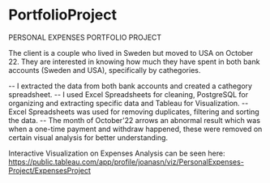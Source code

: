 # PortfolioProject

PERSONAL EXPENSES PORTFOLIO PROJECT

The client is a couple who lived in Sweden but moved to USA on October 22. They are interested in knowing how much 
they have spent in both bank accounts (Sweden and USA), specifically by cathegories.

-- I extracted the data from both bank accounts and created a cathegory spreadsheet. 
-- I used Excel Spreadsheets for cleaning, PostgreSQL for organizing and extracting specific data 
and Tableau for Visualization.
-- Excel Spreadsheets was used for removing duplicates, filtering and sorting the data.
-- The month of October'22 arrows an abnormal result which was when a one-time payment and withdraw happened,
these were removed on certain visual analysis for better understanding.  

Interactive Visualization on Expenses Analysis can be seen here:
https://public.tableau.com/app/profile/joanasn/viz/PersonalExpenses-Project/ExpensesProject
